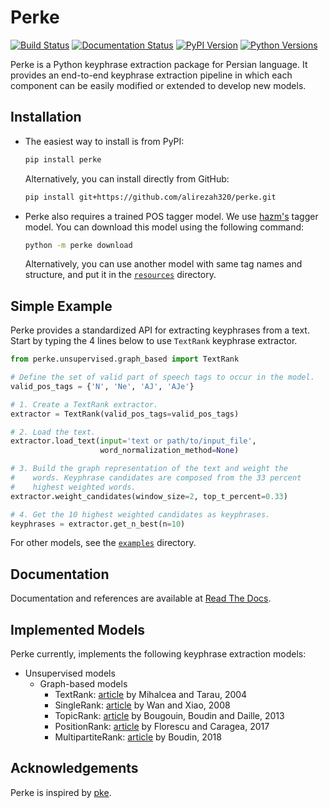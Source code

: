 # Perke
[![Build Status](https://travis-ci.com/alirezah320/perke.svg?branch=main)](https://travis-ci.com/alirezah320/perke)
[![Documentation Status](https://readthedocs.org/projects/perke/badge/?version=latest)](https://perke.readthedocs.io/en/latest/?badge=latest)
[![PyPI Version](https://img.shields.io/pypi/v/perke)](https://pypi.python.org/pypi/perke)
[![Python Versions](https://img.shields.io/pypi/pyversions/perke)](https://pypi.org/project/perke)

Perke is a Python keyphrase extraction package for Persian language. It
provides an end-to-end keyphrase extraction pipeline in which each component
can be easily modified or extended to develop new models.

## Installation
- The easiest way to install is from PyPI:
  ```bash
  pip install perke
  ```
  Alternatively, you can install directly from GitHub:
  ```bash
  pip install git+https://github.com/alirezah320/perke.git
  ```
- Perke also requires a trained POS tagger model. We use
  [hazm's](https://github.com/sobhe/hazm) tagger model.
  You can download this model using the following command:
  ```bash
  python -m perke download
  ```
  Alternatively, you can use another model with same tag names and structure,
  and put it in the
  [`resources`](https://github.com/alirezah320/perke/tree/main/perke/resources)
  directory.

## Simple Example
Perke provides a standardized API for extracting keyphrases from a text. Start
by typing the 4 lines below to use `TextRank` keyphrase extractor.


```python
from perke.unsupervised.graph_based import TextRank

# Define the set of valid part of speech tags to occur in the model.
valid_pos_tags = {'N', 'Ne', 'AJ', 'AJe'}

# 1. Create a TextRank extractor.
extractor = TextRank(valid_pos_tags=valid_pos_tags)

# 2. Load the text.
extractor.load_text(input='text or path/to/input_file',
                    word_normalization_method=None)

# 3. Build the graph representation of the text and weight the
#    words. Keyphrase candidates are composed from the 33 percent
#    highest weighted words.
extractor.weight_candidates(window_size=2, top_t_percent=0.33)

# 4. Get the 10 highest weighted candidates as keyphrases.
keyphrases = extractor.get_n_best(n=10)
```

For other models, see the
[`examples`](https://github.com/alirezah320/perke/tree/main/examples)
directory.

## Documentation
Documentation and references are available at
[Read The Docs](https://perke.readthedocs.io).

## Implemented Models
Perke currently, implements the following keyphrase extraction models:

- Unsupervised models
    - Graph-based models
        - TextRank: [article](http://www.aclweb.org/anthology/W04-3252.pdf)
          by Mihalcea and Tarau, 2004
        - SingleRank: [article](https://www.aaai.org/Papers/AAAI/2008/AAAI08-136.pdf)
          by Wan and Xiao, 2008
        - TopicRank: [article](http://aclweb.org/anthology/I13-1062.pdf)
          by Bougouin, Boudin and Daille, 2013
        - PositionRank: [article](http://www.aclweb.org/anthology/P17-1102.pdf)
          by Florescu and Caragea, 2017
        - MultipartiteRank: [article](https://www.aclweb.org/anthology/N18-2105.pdf)
          by Boudin, 2018

## Acknowledgements
Perke is inspired by [pke](https://github.com/boudinfl/pke).
